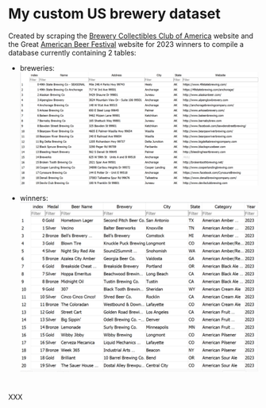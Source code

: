 # My custom US brewery dataset
Created by scraping the [Brewery Collectibles Club of America](https://www.bcca.com/) website and the Great [American Beer Festival](https://www.greatamericanbeerfestival.com/the-competition/2023-winners/) website for 2023 winners to compile a database currently containing 2 tables:

* breweries:  
![breweries table preview](breweries.png "Nationwide List of Breweries (2023)")

* winners:
![winners table preview](winners.png "Award-Winning Brews")

#
XXX

